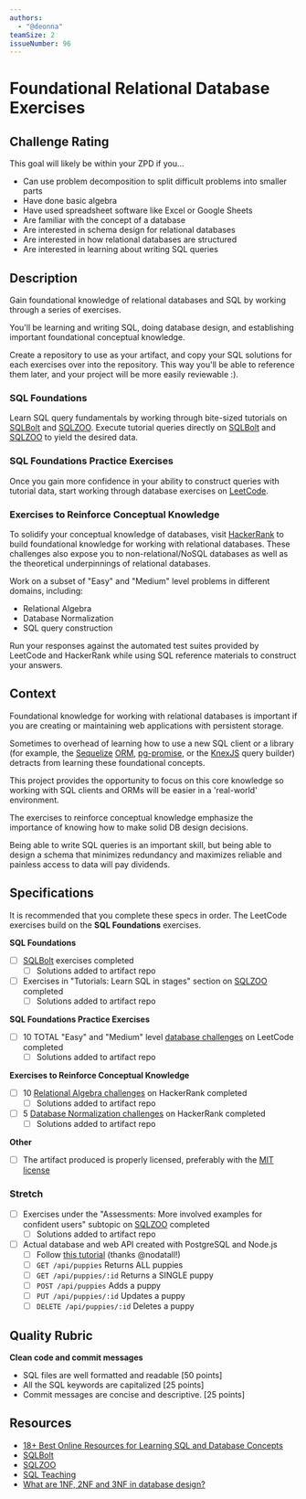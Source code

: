 ```yaml
---
authors:
  - "@deonna"
teamSize: 2
issueNumber: 96
---
```


# Foundational Relational Database Exercises

## Challenge Rating

This goal will likely be within your ZPD if you...

- Can use problem decomposition to split difficult problems into smaller parts
- Have done basic algebra
- Have used spreadsheet software like Excel or Google Sheets
- Are familiar with the concept of a database
- Are interested in schema design for relational databases
- Are interested in how relational databases are structured
- Are interested in learning about writing SQL queries

## Description

Gain foundational knowledge of relational databases and SQL by working through a series of exercises.

You'll be learning and writing SQL, doing database design, and establishing important foundational conceptual knowledge.

Create a repository to use as your artifact, and copy your SQL solutions for each exercises over into the repository. This way you'll be able to reference them later, and your project will be more easily reviewable :).

### SQL Foundations

Learn SQL query fundamentals by working through bite-sized tutorials on [SQLBolt](https://sqlbolt.com/) and [SQLZOO](http://sqlzoo.net/). Execute tutorial queries directly on [SQLBolt](https://sqlbolt.com/) and [SQLZOO](http://sqlzoo.net/) to yield the desired data.

### SQL Foundations Practice Exercises

Once you gain more confidence in your ability to construct queries with tutorial data, start working through database exercises on [LeetCode](https://leetcode.com/problemset/database/).

### Exercises to Reinforce Conceptual Knowledge

To solidify your conceptual knowledge of databases, visit [HackerRank](https://www.hackerrank.com/domains/databases/relational-algebra) to build foundational knowledge for working with relational databases. These challenges also expose you to non-relational/NoSQL databases as well as the theoretical underpinnings of relational databases.

Work on a subset of "Easy" and "Medium" level problems in different domains, including:
- Relational Algebra
- Database Normalization
- SQL query construction

Run your responses against the automated test suites provided by LeetCode and HackerRank while using SQL reference materials to construct your answers.

## Context

Foundational knowledge for working with relational databases is important if you are creating or maintaining web applications with persistent storage.

Sometimes to overhead of learning how to use a new SQL client or a library (for example, the [Sequelize](http://docs.sequelizejs.com/en/v3/) [ORM](https://en.wikipedia.org/wiki/Object-relational_mapping), [pg-promise](https://github.com/vitaly-t/pg-promise), or the [KnexJS](http://knexjs.org/) query builder) detracts from learning these foundational concepts.

This project provides the opportunity to focus on this core knowledge so working with SQL clients and ORMs will be easier in a 'real-world' environment.

The exercises to reinforce conceptual knowledge emphasize the importance of knowing how to make solid DB design decisions.

Being able to write SQL queries is an important skill, but being able to design a schema that minimizes redundancy and maximizes reliable and painless access to data will pay dividends.

## Specifications

It is recommended that you complete these specs in order. The LeetCode exercises build on the **SQL Foundations** exercises.

**SQL Foundations**
- [ ] [SQLBolt](https://sqlbolt.com/) exercises completed
  - [ ] Solutions added to artifact repo
- [ ] Exercises in "Tutorials: Learn SQL in stages" section on [SQLZOO](http://sqlzoo.net/) completed
  - [ ] Solutions added to artifact repo

**SQL Foundations Practice Exercises**
- [ ] 10 TOTAL "Easy" and "Medium" level [database challenges](https://leetcode.com/problemset/database/) on LeetCode completed
  - [ ] Solutions added to artifact repo

**Exercises to Reinforce Conceptual Knowledge**
- [ ] 10 [Relational Algebra challenges](https://www.hackerrank.com/domains/databases/relational-algebra/difficulty/all/page/1) on HackerRank completed
  - [ ] Solutions added to artifact repo
- [ ] 5 [Database Normalization challenges](https://www.hackerrank.com/domains/databases/database-normalization/difficulty/all/page/1) on HackerRank completed
  - [ ] Solutions added to artifact repo

**Other**
- [ ] The artifact produced is properly licensed, preferably with the [MIT license](https://opensource.org/licenses/MIT)

### Stretch

- [ ] Exercises under the "Assessments: More involved examples for confident users" subtopic on [SQLZOO](http://sqlzoo.net/) completed
  - [ ] Solutions added to artifact repo
- [ ] Actual database and web API created with PostgreSQL and Node.js
  - [ ] Follow [this tutorial](http://mherman.org/blog/2016/03/13/designing-a-restful-api-with-node-and-postgres/#.WAqKX5MrKRt) (thanks @nodatall!)
  - [ ] `GET /api/puppies` Returns ALL puppies
  - [ ] `GET /api/puppies/:id` Returns a SINGLE puppy
  - [ ] `POST /api/puppies` Adds a puppy
  - [ ] `PUT /api/puppies/:id` Updates a puppy
  - [ ] `DELETE /api/puppies/:id` Deletes a puppy

## Quality Rubric

**Clean code and commit messages**
- SQL files are well formatted and readable [50 points]
- All the SQL keywords are capitalized [25 points]
- Commit messages are concise and descriptive. [25 points]

## Resources

- [18+ Best Online Resources for Learning SQL and Database Concepts](http://www.vertabelo.com/blog/notes-from-the-lab/18-best-online-resources-for-learning-sql-and-database)
- [SQLBolt](https://sqlbolt.com/)
- [SQLZOO](http://sqlzoo.net/)
- [SQL Teaching](https://www.sqlteaching.com/)
- [What are 1NF, 2NF and 3NF in database design?](http://stackoverflow.com/questions/723998/what-are-1nf-2nf-and-3nf-in-database-design/724032#724032)
